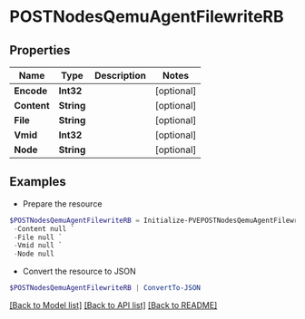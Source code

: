 # POSTNodesQemuAgentFilewriteRB
## Properties

Name | Type | Description | Notes
------------ | ------------- | ------------- | -------------
**Encode** | **Int32** |  | [optional] 
**Content** | **String** |  | [optional] 
**File** | **String** |  | [optional] 
**Vmid** | **Int32** |  | [optional] 
**Node** | **String** |  | [optional] 

## Examples

- Prepare the resource
```powershell
$POSTNodesQemuAgentFilewriteRB = Initialize-PVEPOSTNodesQemuAgentFilewriteRB  -Encode null `
 -Content null `
 -File null `
 -Vmid null `
 -Node null
```

- Convert the resource to JSON
```powershell
$POSTNodesQemuAgentFilewriteRB | ConvertTo-JSON
```

[[Back to Model list]](../README.md#documentation-for-models) [[Back to API list]](../README.md#documentation-for-api-endpoints) [[Back to README]](../README.md)

